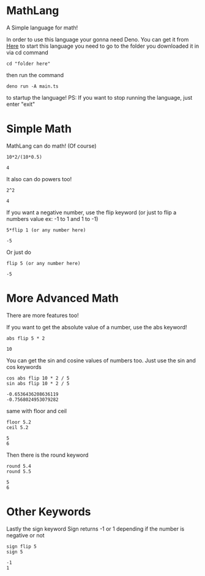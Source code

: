 # MathLang
A Simple language for math!

In order to use this language your gonna need Deno.
You can get it from [Here](https://deno.com/)
to start this language you need to go to the folder you downloaded it in via cd command
```shell
cd "folder here"
```
then run the command
```shell
deno run -A main.ts
```
to startup the language!
PS: If you want to stop running the language, just enter "exit"

# Simple Math
MathLang can do math! (Of course)
```
10*2/(10*0.5)
```
```
4
```
It also can do powers too!
```
2^2
```
```
4
```
If you want a negative number, use the flip keyword (or just to flip a numbers value ex: -1 to 1 and 1 to -1)
```
5*flip 1 (or any number here)
```
```
-5
```
Or just do
```
flip 5 (or any number here)
```
```
-5
```

# More Advanced Math
There are more features too!

If you want to get the absolute value of a number, use the abs keyword!
```
abs flip 5 * 2
```
```
10
```

You can get the sin and cosine values of numbers too.
Just use the sin and cos keywords
```
cos abs flip 10 * 2 / 5
sin abs flip 10 * 2 / 5
```
```
-0.6536436208636119
-0.7568024953079282
```

same with floor and ceil
```
floor 5.2
ceil 5.2
```
```
5
6
```
Then there is the round keyword
```
round 5.4
round 5.5
```
```
5
6
```

# Other Keywords
Lastly the sign keyword
Sign returns -1 or 1 depending if the number is negative or not
```
sign flip 5
sign 5
```
```
-1
1
```
